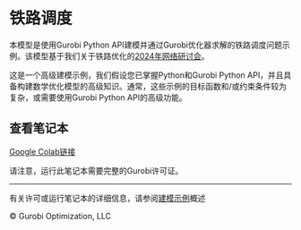# 铁路调度

本模型是使用Gurobi Python API建模并通过Gurobi优化器求解的铁路调度问题示例。该模型基于我们关于铁路优化的[2024年网络研讨会](https://www.youtube.com/watch?v=pjlVY6Toxj0)。

这是一个高级建模示例，我们假设您已掌握Python和Gurobi Python API，并且具备构建数学优化模型的高级知识。通常，这些示例的目标函数和/或约束条件较为复杂，或需要使用Gurobi Python API的高级功能。

## 查看笔记本

[Google Colab链接](https://colab.research.google.com/github/Gurobi/modeling-examples/blob/master/railway_dispatching/railway_dispatching.ipynb)

请注意，运行此笔记本需要完整的Gurobi许可证。

----
有关许可或运行笔记本的详细信息，请参阅[建模示例](../)概述

© Gurobi Optimization, LLC
